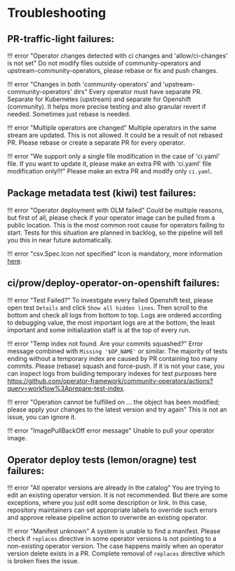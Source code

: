 # Troubleshooting

## PR-traffic-light failures:

!!! error "Operator changes detected with ci changes and 'allow/ci-changes' is not set"
    Do not modify files outside of community-operators and upstream-community-operators, please rebase or fix and push changes.

!!! error "Changes in both 'community-operators' and 'upstream-community-operators' dirs"
    Every operator must have separate PR. Separate for Kubernetes (upstream) and separate for Openshift (community). It helps more precise testing and also granular revert if needed. Sometimes just rebase is needed.

!!! error "Multiple operators are changed"
    Multiple operators in the same stream are updated. This is not allowed. It could be a result of not rebased PR. Please rebase or create a separate PR for every operator.

!!! error "We support only a single file modification in the case of 'ci.yaml' file. If you want to update it, please make an extra PR with 'ci.yaml' file modification only!!!"
    Please make an extra PR and modify only `ci.yaml`. 

## Package metadata test (kiwi) test failures:

!!! error "Operator deployment with OLM failed"
    Could be multiple reasons, but first of all, please check if your operator image can be pulled from a public location. This is the most common root cause for operators failing to start. Tests for this situation are planned in backlog, so the pipeline will tell you this in near future automatically.

!!! error "csv.Spec.Icon not specified"
    Icon is mandatory, more information [here](https://github.com/operator-framework/community-operators/blob/master/docs/contributing.md#operator-icon).

## ci/prow/deploy-operator-on-openshift failures:

!!! error "Test Failed?"
    To investigate every failed Openshift test, please open test `Details` and click `Show all hidden lines`. Then scroll to the bottom and check all logs from bottom to top. Logs are ordered according to debugging value, the most important logs are at the bottom, the least important and some initialization staff is at the top of every run.

!!! error "Temp index not found. Are your commits squashed?"
    Error message combined with `Missing '$OP_NAME'` or similar. The majority of tests ending without a temporary index are caused by PR containing too many commits. Please (rebase) squash and force-push. If it is not your case, you can inspect logs from building temporary indexes for test purposes here https://github.com/operator-framework/community-operators/actions?query=workflow%3Aprepare-test-index.

!!! error "Operation cannot be fulfilled on ... the object has been modified; please apply your changes to the latest version and try again"
    This is not an issue, you can ignore it.

!!! error "ImagePullBackOff error message"
    Unable to pull your operator image.

## Operator deploy tests (lemon/oragne) test failures:

!!! error "All operator versions are already in the catalog"
    You are trying to edit an existing operator version. It is not recommended. But there are some exceptions, where you just edit some description or link. In this case, repository maintainers can set appropriate labels to override such errors and approve release pipeline action to overwrite an existing operator.

!!! error "Manifest unknown"
    A system is unable to find a manifest. Please check if `replaces` directive in some operator versions is not pointing to a non-existing operator version. The case happens mainly when an operator version delete exists in a PR. Complete removal of `replaces` directive which is broken fixes the issue.